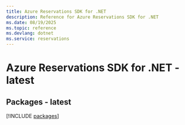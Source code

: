 ```yaml
---
title: Azure Reservations SDK for .NET
description: Reference for Azure Reservations SDK for .NET
ms.date: 08/19/2025
ms.topic: reference
ms.devlang: dotnet
ms.service: reservations
---
```

# Azure Reservations SDK for .NET - latest
## Packages - latest
[!INCLUDE [packages](reservations-index.md)]